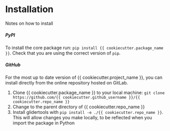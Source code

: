 Installation
============

Notes on how to install


##### PyPI
To install the core package run: `pip install {{ cookiecutter.package_name }}`.
Check that you are using the correct version of `pip`.

##### GitHub
For the most up to date version of {{ cookiecutter.project_name }}, you can install directly from the online repository hosted on GitLab.

1. Clone {{ cookiecutter.package_name }} to your local machine: `git clone https://github.com/{{ cookiecutter.github_username }}/{{ cookiecutter.repo_name }}`
2. Change to the parent directory of {{ cookiecutter.repo_name }}
3. Install glidertools with `pip install -e ./{{ cookiecutter.repo_name }}`. This will allow changes you make locally, to be reflected when you import the package in Python
